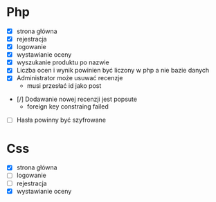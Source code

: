 # Php
- [x] strona główna
- [x] rejestracja
- [x] logowanie
- [x] wystawianie oceny
- [x] wyszukanie produktu po nazwie
- [x] Liczba ocen i wynik powinien być liczony w php a nie bazie danych
- [x] Administrator może usuwać recenzje
    - musi przesłać id jako post
- [/] Dodawanie nowej recenzji jest popsute
    - foreign key constraing failed
- [ ] Hasła powinny być szyfrowane


# Css
- [x] strona główna
- [ ] logowanie
- [ ] rejestracja
- [x] wystawianie oceny
